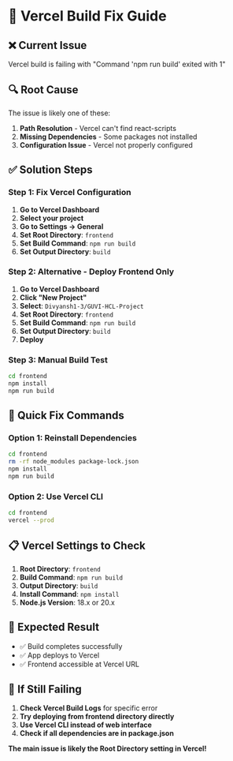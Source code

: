# 🔧 Vercel Build Fix Guide

## ❌ **Current Issue**
Vercel build is failing with "Command 'npm run build' exited with 1"

## 🔍 **Root Cause**
The issue is likely one of these:
1. **Path Resolution** - Vercel can't find react-scripts
2. **Missing Dependencies** - Some packages not installed
3. **Configuration Issue** - Vercel not properly configured

## ✅ **Solution Steps**

### **Step 1: Fix Vercel Configuration**
1. **Go to Vercel Dashboard**
2. **Select your project**
3. **Go to Settings → General**
4. **Set Root Directory**: `frontend`
5. **Set Build Command**: `npm run build`
6. **Set Output Directory**: `build`

### **Step 2: Alternative - Deploy Frontend Only**
1. **Go to Vercel Dashboard**
2. **Click "New Project"**
3. **Select**: `Divyansh1-3/GUVI-HCL-Project`
4. **Set Root Directory**: `frontend`
5. **Set Build Command**: `npm run build`
6. **Set Output Directory**: `build`
7. **Deploy**

### **Step 3: Manual Build Test**
```bash
cd frontend
npm install
npm run build
```

## 🚀 **Quick Fix Commands**

### **Option 1: Reinstall Dependencies**
```bash
cd frontend
rm -rf node_modules package-lock.json
npm install
npm run build
```

### **Option 2: Use Vercel CLI**
```bash
cd frontend
vercel --prod
```

## 📋 **Vercel Settings to Check**

1. **Root Directory**: `frontend`
2. **Build Command**: `npm run build`
3. **Output Directory**: `build`
4. **Install Command**: `npm install`
5. **Node.js Version**: 18.x or 20.x

## 🎯 **Expected Result**
- ✅ Build completes successfully
- ✅ App deploys to Vercel
- ✅ Frontend accessible at Vercel URL

## 🔧 **If Still Failing**
1. **Check Vercel Build Logs** for specific error
2. **Try deploying from frontend directory directly**
3. **Use Vercel CLI instead of web interface**
4. **Check if all dependencies are in package.json**

**The main issue is likely the Root Directory setting in Vercel!**
